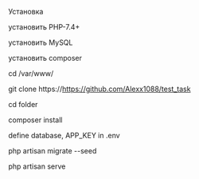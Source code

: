 Установка

установить PHP-7.4+

установить MySQL

установить composer

cd /var/www/

git clone https://https://github.com/Alexx1088/test_task

cd folder

composer install

define database, APP_KEY in .env

php artisan migrate --seed

php artisan serve